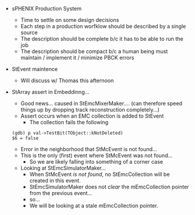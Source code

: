 - sPHENIX Production System
	- Time to settle on some design decisions
	- Each step in a production worfklow should be described by a single source
	- The description should be complete b/c it has to be able to run the job
	- The description should be compact b/c a human being must maintain / implement it / minimize PBCK errors 

- StEvent maintence 
	- Will discuss w/ Thomas this afternoon


- StArray assert in Embeddinng...
	- Good news... caused in StEmcMixerMaker.... (can therefore speed things up by dropping track reconstruction completely...)
	- Assert occurs when an EMC collection is added to StEvent
		- The collection fails the following
	
	```
	(gdb) p val->TestBit(TObject::kNotDeleted)                           $6 = false   
	```
 
	- Error in the neighborhood that StMcEvent is not found...
	- This is the only (first) event where StMcEvent was not found...
		- So we are likely falling into something of a corner case
	- Looking at StEmcSimulatorMaker...
		- When StMcEvent *is not found*, no StEmcCollection will be created in this event.
		- StEmcSimulatorMaker does not *clear* the mEmcCollection pointer from the previous event...
		- so...
		- We will be looking at a stale mEmcCollection pointer.